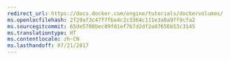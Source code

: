 ```yaml
---
redirect_url: https://docs.docker.com/engine/tutorials/dockervolumes/
ms.openlocfilehash: 2f29af3c47f7fbe4c2c3364c111e3a0a9ff9cfa2
ms.sourcegitcommit: 65de5708bec89f01ef7b7d2df2a87656b53c3145
ms.translationtype: HT
ms.contentlocale: zh-CN
ms.lasthandoff: 07/21/2017
---
```

